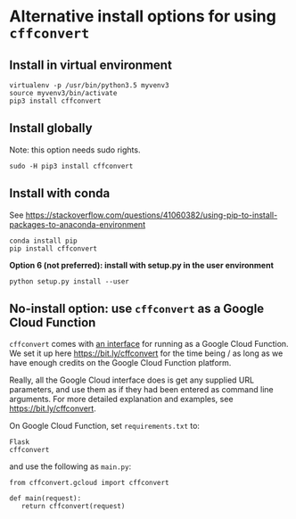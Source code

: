 # Alternative install options for using `cffconvert`

## Install in virtual environment

``` {.sourceCode .bash}
virtualenv -p /usr/bin/python3.5 myvenv3
source myvenv3/bin/activate
pip3 install cffconvert
```

## Install globally

Note: this option needs sudo rights.

``` {.sourceCode .bash}
sudo -H pip3 install cffconvert
```

## Install with conda

See
<https://stackoverflow.com/questions/41060382/using-pip-to-install-packages-to-anaconda-environment>

``` {.sourceCode .bash}
conda install pip
pip install cffconvert
```

**Option 6 (not preferred): install with setup.py in the user
environment**

``` {.sourceCode .bash}
python setup.py install --user
```

## No-install option: use `cffconvert` as a Google Cloud Function

`cffconvert` comes with [an interface](/cffconvert/gcloud.py) for
running as a Google Cloud Function. We set it up here
<https://bit.ly/cffconvert> for the time being / as long as we have
enough credits on the Google Cloud Function platform.

Really, all the Google Cloud interface does is get any supplied URL
parameters, and use them as if they had been entered as command line
arguments. For more detailed explanation and examples, see
<https://bit.ly/cffconvert>.

On Google Cloud Function, set `requirements.txt` to:

``` {.sourceCode .}
Flask
cffconvert
```

and use the following as `main.py`:

``` {.sourceCode .python}
from cffconvert.gcloud import cffconvert

def main(request):
   return cffconvert(request)
```
